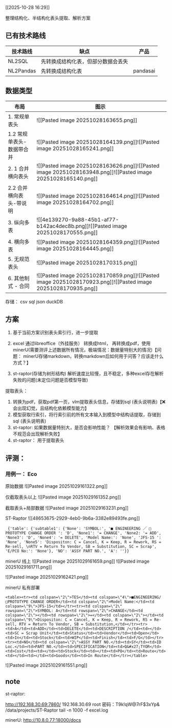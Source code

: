 
[[2025-10-28 16:29]]


整理结构化、半结构化表头提取、解析方案


## 已有技术路线


| 技术路线      | 缺点                | 产品       |
| --------- | ----------------- | -------- |
| NL2SQL    | 先转换成结构化表，但部分数据会丢失 |          |
| NL2Pandas | 先转换成结构化表          | pandasai |



## 数据类型

| 布局              | 图示                                                                                                           |
| --------------- | ------------------------------------------------------------------------------------------------------------ |
| 1. 常规单表头        | ![[Pasted image 20251028163655.png]]                                                                         |
| 1.2 常规单表头-数据带合并 | ![[Pasted image 20251028164139.png]]![[Pasted image 20251028165241.png]]                                     |
| 2. 1 合并横向表头     | ![[Pasted image 20251028163626.png]]![[Pasted image 20251028163948.png]]![[Pasted image 20251028165140.png]] |
| 2.2 合并横向表头-带说明  | ![[Pasted image 20251028164614.png]]![[Pasted image 20251028164702.png]]                                     |
| 3. 纵向多表         | ![[4e139270-9a88-45b1-af77-b142ac4dec8b.png]]![[Pasted image 20251028170555.png]]                            |
| 4. 横向多表         | ![[Pasted image 20251028164359.png]]![[Pasted image 20251028164445.png]]                                     |
| 5. 无规范表头        | ![[Pasted image 20251028170315.png]]                                                                         |
| 6. 其他制式 - 合同    | ![[Pasted image 20251028170859.png]]![[Pasted image 20251028170923.png]]![[Pasted image 20251028170935.png]] |





存储：
csv
sql
json
duckDB

## 方案

1. 基于当前方案识别表头索引行，进一步提取
2. excel 通过libreoffice（外挂服务） 转换成html， 再转换成pdf，使用minerU(需要测评上述数据所有情况，极端情况：数据量特别大的情况)【问题： minerU存储markdown，转换markdown后如何用于问答？应该走什么方式？】

3. st-raptor(存储为树形结构) 解析速度比较慢，且不稳定，多种excel存在解析失败的问题(未定位问题是否模型导致)

提取表头：
1. 转换为pdf，获取pdf第一页，vlm提取表头信息，存储到sql (表头说明表)【❌会出现幻觉，且结构化依赖模型能力】
2. 模型获取行索引，将行索引前的所有文本输入到模型中结构话提取，存储到sql (表头说明表)
3. st-raptor: 如果数据量特别大，是否会影响性能？ 【解析效果会有影响、表格不规范会出现解析失败】
4. st-raptor： 用于提取表头


## 评测：

### 用例一： Eco

原始数据
![[Pasted image 20251029161322.png]]

仅截取表头以上
![[Pasted image 20251029161352.png]]

截取表头+局部数据
![[Pasted image 20251029163231.png]]


ST-Raptor
![[48653675-2929-4eb0-9b6a-3382e89493fe.png]]
```
 {'table': {'subtable1': {'None': 'SYMBOL:', '■ ENGINEERING ／ □ PROTOTYPE CHANGE ORDER ': 'D', 'None1': '= CHANGE', 'None2: '= ADD', 'None3': 'D', 'None4': '= DELETE', 'Model Name:': 'None', 'JFS-15 ': 'None', 'None5': 'Dispositon: C = Cancel, K = Keep, R = Rework, RS = Re-sell, \nRTV = Return To Vendor, SB = Substitution, SC = Scrap', 'E/PCO No:': 'None'}, 'NO': 'ASSY PART NO.', 'A': ''}}
```



minerU 线上
![[Pasted image 20251029161659.png]]
![[Pasted image 20251029161711.png]]

![[Pasted image 20251029162421.png]]

minerU 私有部署
```
<table><tr><td colspan=\"2\">TES</td><td colspan=\"4\">■ENGINEERING/□PROTOTYPE CHANGE ORDER</td><td colspan=\"2\">Model Name:</td><td colspan=\"9\">JFS-15</td></tr><tr><td colspan=\"2\" rowspan=\"2\">SYMBOL: A</td><td rowspan=\"2\">CHANGE</td><td colspan=\"2\"></td><td rowspan=\"2\">=</td><td colspan=\"2\"></td><td colspan=\"9\">Dispositon: C = Cancel, K = Keep, R = Rework, RS = Re-sell, RTV = Return To Vendor, SB = Substitution,</td></tr><tr><td>A</td><td>ADD</td><td>DELETE</td><td>DESCRIPTION /</td><td></td><td>SC = Scrap Unit</td><td>Status</td><td>Vendor</td><td>Open</td><td>In</td><td>Stock</td><td>WIP</td><td>Finish</td><td>F/G</td></tr><tr><td>NO</td><td colspan=\"2\">ASSY PART NO.</td><td>SY</td><td>ID Loc.</td><td>PART NO.</td><td>SPECIFICATION</td><td>Q&#x27;TYOR</td><td>Cost</td><td></td><td>Stock</td><td></td><td>PO</td><td>Route</td><td></td><td></td><td>Goods</td><td>In Route</td></tr></table>
```

![[Pasted image 20251029161551.png]]



## note

st-raptor:

http://192.168.30.69:7860/
192.168.30.69
root 密码：T9k!qW@7rF$3xYp&
/data/projects/ST-Raptor
tail -n 1000 -f excel.log

minerU:
http://10.8.0.77:18000/docs


